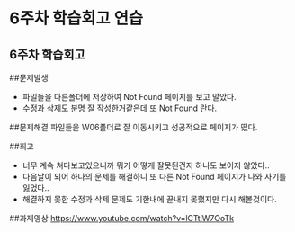 #  6주차 학습회고 연습

##  6주차 학습회고


##문제발생
 -  파일들을 다른폴더에 저장하여 Not Found 페이지를 보고 말았다.
 -  수정과 삭제도 분명 잘 작성한거같은데 또  Not Found 란다.
 
##문제해결
  파일들을 W06폴더로 잘 이동시키고 성공적으로 페이지가 떴다.
  
##회고

 -   너무 계속 쳐다보고있으니까 뭐가 어떻게 잘못된건지 하나도 보이지 않았다..
 -   다음날이 되어 하나의 문제를 해결하니 또 다른  Not Found 페이지가 나와 사기를 잃었다..
 -   해결하지 못한 수정과 삭제 문제도 기한내에 끝내지 못했지만 다시 해볼것이다.
 
##과제영상
  https://www.youtube.com/watch?v=lCTtlW7OoTk

  
  
  
